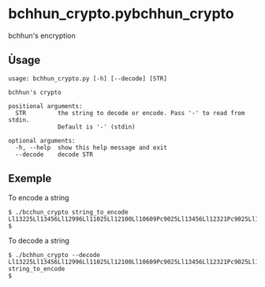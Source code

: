 bchhun_crypto.pybchhun_crypto
=============

bchhun's encryption

Ùsage
-----
```
usage: bchhun_crypto.py [-h] [--decode] [STR]
    
bchhun's crypto

positional arguments:
  STR         the string to decode or encode. Pass '-' to read from stdin.
              Default is '-' (stdin)

optional arguments:
  -h, --help  show this help message and exit
  --decode    decode STR
```

Exemple
-------
To encode a string

    $ ./bcchun_crypto string_to_encode
    Ll13225Ll13456Ll12996Ll11025Ll12100Ll10609Pc9025Ll13456Ll12321Pc9025Ll10201Ll12100Ll9801Ll12321Ll10000Ll10201
    $
    
To decode a string

    $ ./bchhun_crypto --decode Ll13225Ll13456Ll12996Ll11025Ll12100Ll10609Pc9025Ll13456Ll12321Pc9025Ll10201Ll12100Ll9801Ll12321Ll10000Ll10201
    string_to_encode
    $ 
    
